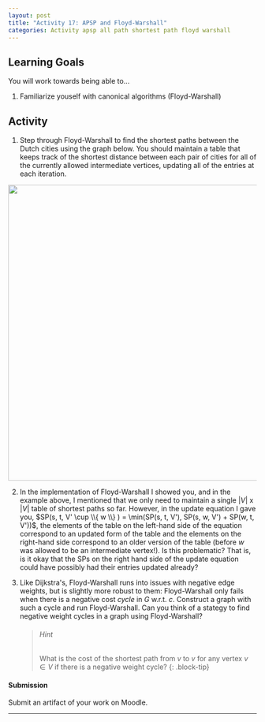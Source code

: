 ```yaml
---
layout: post
title: "Activity 17: APSP and Floyd-Warshall"
categories: Activity apsp all path shortest path floyd warshall
---
```


## Learning Goals

You will work towards being able to...

1. Familiarize youself with canonical algorithms (Floyd-Warshall)


## Activity
1. Step through Floyd-Warshall to find the shortest paths between the Dutch cities using the graph below. You should maintain a table that keeps track of the shortest distance between each pair of cities for all of the currently allowed intermediate vertices, updating all of the entries at each iteration.

<img src="{{ site.url }}/assets/imgs/DutchCitiesDirected.png" width="600" />

2. In the implementation of Floyd-Warshall I showed you, and in the example above, I mentioned that we only need to maintain a single $\lvert V \rvert$ x $\lvert V \rvert$ table of shortest paths so far. However, in the update equation I gave you, $SP(s, t, V' \cup \\{ w \\} ) = \min(SP(s, t, V'), SP(s, w, V') + SP(w, t, V'))$, the elements of the table on the left-hand side of the equation correspond to an updated form of the table and the elements on the right-hand side correspond to an older version of the table (before $w$ was allowed to be an intermediate vertex!). Is this problematic? That is, is it okay that the SPs on the right hand side of the update equation could have possibly had their entries updated already?

3. Like Dijkstra's, Floyd-Warshall runs into issues with negative edge weights, but is slightly more robust to them: Floyd-Warshall only fails when there is a negative cost *cycle* in $G$ w.r.t. $c$. Construct a graph with such a cycle and run Floyd-Warshall. Can you think of a stategy to find negative weight cycles in a graph using Floyd-Warshall?

    > ###### Hint
    > What is the cost of the shortest path from $v$ to $v$ for any vertex $v \in V$ if there is a negative weight cycle? 
    {: .block-tip}

#### Submission
Submit an artifact of your work on Moodle. 

---

